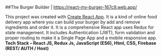 ##The Burger Builder | https://react-my-burger-167c9.web.app/

This project was created with [Create React App](https://github.com/facebookincubator/create-react-app).
It is a kind of online food delivery app where you can build your burger by add and remove ingredients and order it. It is a comprehensive React app uses Redux for state management. It includes Authentication (JWT), form validation and proper routing to make it a Single Page App and a mobile responsive app.
**Tech Stack – React JS, Redux Js, JavaScript (ES6), Html, CSS, Firebase (REST/ AUTH / Host)**
